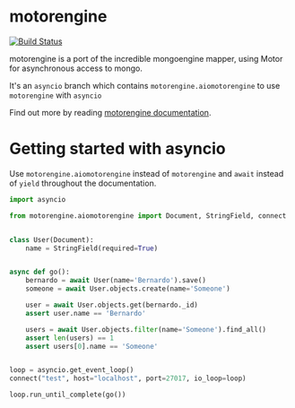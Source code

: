 motorengine
===========

[![Build Status](https://travis-ci.org/ilex/motorengine.svg?branch=asyncio)](https://travis-ci.org/ilex/motorengine)

motorengine is a port of the incredible mongoengine mapper, using Motor for asynchronous access to mongo.

It's an `asyncio` branch which contains `motorengine.aiomotorengine` to use `motorengine` with `asyncio`

Find out more by reading [motorengine documentation](http://motorengine.readthedocs.org/en/latest/).

Getting started with asyncio
============================

Use `motorengine.aiomotorengine` instead of `motorengine` and `await` instead of `yield`
throughout the documentation.

```python
import asyncio

from motorengine.aiomotorengine import Document, StringField, connect


class User(Document):
    name = StringField(required=True)


async def go():
    bernardo = await User(name='Bernardo').save()
    someone = await User.objects.create(name='Someone')

    user = await User.objects.get(bernardo._id)
    assert user.name == 'Bernardo'

    users = await User.objects.filter(name='Someone').find_all()
    assert len(users) == 1
    assert users[0].name == 'Someone'


loop = asyncio.get_event_loop()
connect("test", host="localhost", port=27017, io_loop=loop)

loop.run_until_complete(go())
```
